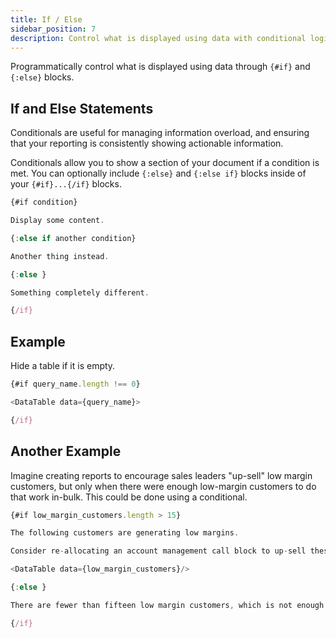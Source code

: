```yaml
---
title: If / Else
sidebar_position: 7
description: Control what is displayed using data with conditional logic.
---
```


Programmatically control what is displayed using data through `{#if}` and `{:else}` blocks.

## If and Else Statements

Conditionals are useful for managing information overload, and ensuring that your reporting is consistently showing actionable information.

Conditionals allow you to show a section of your document if a condition is met. You can optionally include `{:else}` and `{:else if}` blocks inside of your `{#if}...{/if}` blocks.

```javascript
{#if condition}

Display some content.

{:else if another condition}

Another thing instead.

{:else }

Something completely different.

{/if}
```

## Example

Hide a table if it is empty.

```javascript
{#if query_name.length !== 0}

<DataTable data={query_name}>

{/if}
```

## Another Example

Imagine creating reports to encourage sales leaders "up-sell" low margin customers, but only when there were enough low-margin customers to do that work in-bulk. This could be done using a conditional.

```javascript
{#if low_margin_customers.length > 15}

The following customers are generating low margins.

Consider re-allocating an account management call block to up-sell these customers.

<DataTable data={low_margin_customers}/>

{:else }

There are fewer than fifteen low margin customers, which is not enough to fill a call block.

{/if}
```
